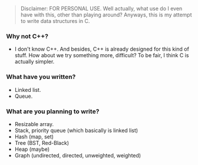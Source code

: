 > Disclaimer: FOR PERSONAL USE. Well actually, what use do I even have with this, other than playing around?
>Anyways, this is my attempt to write data structures in C. 
 ### Why not C++?
 - I don't know C++. And besides, C++ is already designed for this kind of stuff. How about we try something more,
difficult? To be fair, I think C is actually simpler.

### What have you written?
- Linked list.
- Queue.

### What are you planning to write?
- Resizable array.
- Stack, priority queue (which basically is linked list)
- Hash (map, set)
- Tree (BST, Red-Black)
- Heap (maybe)
- Graph (undirected, directed, unweighted, weighted)

